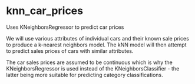 # knn_car_prices
Uses KNeighborsRegressor to predict car prices

We will use various attributes of individual cars and their known sale prices to produce a k-nearest neighbors model. 
The kNN model will then attempt to predict sales prices of cars with similar attributes. 

The car sales prices are assumed to be continuous which is why the KNeighborsRegressor is used instead of the KNeighborsClassifier - 
the latter being more suitable for predicting category classifications.
